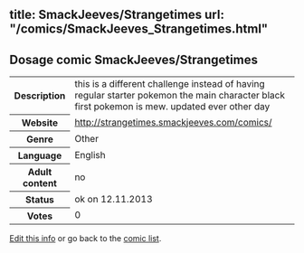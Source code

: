 title: SmackJeeves/Strangetimes
url: "/comics/SmackJeeves_Strangetimes.html"
---
Dosage comic SmackJeeves/Strangetimes
-----------------------------------------

<p id="msg"></p>
<script type="text/javascript">
if (window.location.search === '?edit_info_mail=sent_ok') {
  var elem = document.getElementById("msg");
  elem.innerHTML = 'Edited information sucessfully sent for review, which is usually done daily. Thanks!';
  elem.className = 'ok';
}
</script>
<table class="comicinfo">
<tr>
<th>Description</th><td>this is a different challenge instead of having regular starter pokemon the main character black first pokemon is mew. updated ever other day</td>
</tr>
<tr>
<th>Website</th><td><a href="http://strangetimes.smackjeeves.com/comics/">http://strangetimes.smackjeeves.com/comics/</a></td>
</tr>
<tr>
<th>Genre</th><td>Other</td>
</tr>
<tr>
<th>Language</th><td>English</td>
</tr>
<tr>
<th>Adult content</th><td>no</td>
</tr>
<tr>
<th>Status</th><td>ok on 12.11.2013</td>
</tr>
<tr>
<th>Votes</th><td>0</td>
</tr>
</table>

[Edit this info](SmackJeeves_Strangetimes_edit.html) or go back to the [comic list](../comic-index.html).
